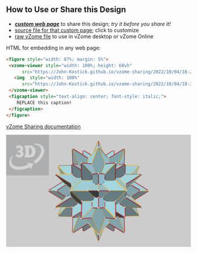 
## How to Use or Share this Design

 - [***custom web page***][post] to share this design; *try it before you share it!*
 - [source file for that custom page][source]; click to customize
 - [raw vZome file][raw] to use in vZome desktop or vZome Online
 
 HTML for embedding in any web page:
 ```html
<figure style="width: 87%; margin: 5%">
  <vzome-viewer style="width: 100%; height: 60vh"
       src="https://John-Kostick.github.io/vzome-sharing/2022/10/04/18-22-40-Triacon-Stellations/Triacon-Stellations.vZome" >
    <img  style="width: 100%"
       src="https://John-Kostick.github.io/vzome-sharing/2022/10/04/18-22-40-Triacon-Stellations/Triacon-Stellations.png" >
  </vzome-viewer>
  <figcaption style="text-align: center; font-style: italic;">
     REPLACE this caption!
  </figcaption>
</figure>
 ```

[vZome Sharing documentation](https://vzome.github.io/vzome/sharing.html#how-it-works)

![Image](<Triacon-Stellations.png>)


[post]: <https://John-Kostick.github.io/vzome-sharing/2022/10/04/Triacon-Stellations-18-22-40.html>
[source]: <https://github.com/John-Kostick/vzome-sharing/edit/main/_posts/2022-10-04-Triacon-Stellations-18-22-40.md>
[raw]: <https://raw.githubusercontent.com/John-Kostick/vzome-sharing/main/2022/10/04/18-22-40-Triacon-Stellations/Triacon-Stellations.vZome>